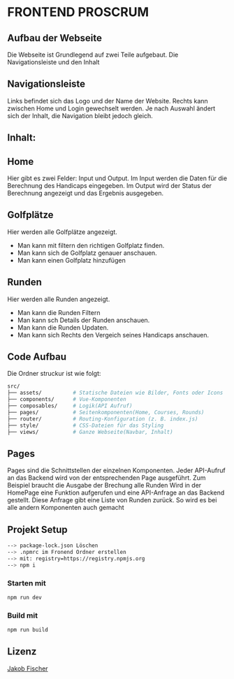 # FRONTEND PROSCRUM

## Aufbau der Webseite

Die Webseite ist Grundlegend auf zwei Teile aufgebaut. Die Navigationsleiste und den Inhalt

## Navigationsleiste

Links befindet sich das Logo und der Name der Website. Rechts kann zwischen Home und Login gewechselt werden. Je nach Auswahl ändert sich der Inhalt, die Navigation bleibt jedoch gleich.

## Inhalt:

## Home

Hier gibt es zwei Felder: Input und Output. Im Input werden die Daten für die Berechnung des Handicaps eingegeben. Im Output wird der Status der Berechnung angezeigt und das Ergebnis ausgegeben.

## Golfplätze

Hier werden alle Golfplätze angezeigt.
- Man kann mit filtern den richtigen Golfplatz finden.
- Man kann sich de Golfplatz genauer anschauen.
- Man kann einen Golfplatz hinzufügen

## Runden

Hier werden alle Runden angezeigt.
- Man kann die Runden Filtern
- Man kann sch Details der Runden anschauen.
- Man kann die Runden Updaten.
- Man kann sich Rechts den Vergeich seines Handicaps anschauen.

## Code Aufbau

Die Ordner struckur ist wie folgt:

```bash
src/
├── assets/          # Statische Dateien wie Bilder, Fonts oder Icons
├── components/      # Vue-Komponenten
├── composables/     # Logik(API Aufruf)
├── pages/           # Seitenkomponenten(Home, Courses, Rounds)
├── router/          # Routing-Konfiguration (z. B. index.js)
├── style/           # CSS-Dateien für das Styling
├── views/           # Ganze Webseite(Navbar, Inhalt)

```
## Pages

Pages sind die Schnittstellen der einzelnen Komponenten. Jeder API-Aufruf an das Backend wird von der entsprechenden Page ausgeführt. Zum Beispiel braucht die Ausgabe der Brechung alle Runden Wird in der HomePage eine Funktion aufgerufen und eine API-Anfrage an das Backend gestellt. Diese Anfrage gibt eine Liste von Runden zurück.
So wird es bei alle andern Komponenten auch gemacht


## Projekt Setup

```sh
--> package-lock.json Löschen
--> .npmrc im Fronend Ordner erstellen
--> mit: registry=https://registry.npmjs.org
--> npm i
```

### Starten mit
```sh
npm run dev
```

### Build mit
```sh
npm run build
```

## Lizenz

[Jakob Fischer](https://github.com/JakobFischer2574)
